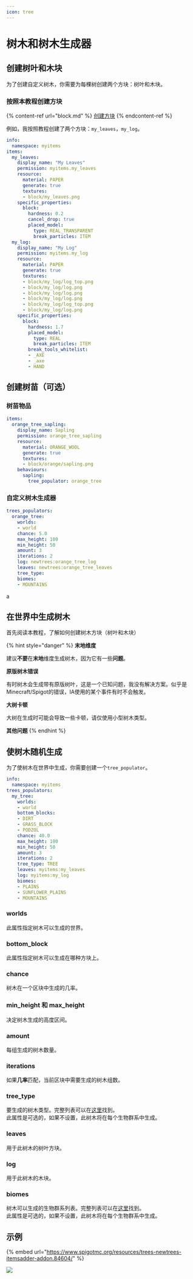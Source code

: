```yaml
---
icon: tree
---
```


# 树木和树木生成器

## 创建树叶和木块

为了创建自定义树木，你需要为每棵树创建两个方块：树叶和木块。

### 按照本教程创建方块

{% content-ref url="block.md" %}
[创建方块](block.md)
{% endcontent-ref %}

例如，我按照教程创建了两个方块：`my_leaves`，`my_log`。

```yaml
info:
  namespace: myitems
items:
  my_leaves:
    display_name: "My Leaves"
    permission: myitems.my_leaves
    resource:
      material: PAPER
      generate: true
      textures:
      - block/my_leaves.png
    specific_properties:
      block:
        hardness: 0.2
        cancel_drop: true
        placed_model:
          type: REAL_TRANSPARENT
          break_particles: ITEM
  my_log:
    display_name: "My Log"
    permission: myitems.my_log
    resource:
      material: PAPER
      generate: true
      textures:
      - block/my_log/log_top.png
      - block/my_log/log.png
      - block/my_log/log.png
      - block/my_log/log.png
      - block/my_log/log_top.png
      - block/my_log/log.png
    specific_properties:
      block:
        hardness: 1.7
        placed_model:
          type: REAL
          break_particles: ITEM
        break_tools_whitelist:
        - _AXE
        - _axe
        - HAND
```

## 创建树苗（可选）

### 树苗物品

```yaml
items:
  orange_tree_sapling:
    display_name: Sapling
    permission: orange_tree_sapling
    resource:
      material: ORANGE_WOOL
      generate: true
      textures:
      - block/orange/sapling.png
    behaviours:
      sapling:
        tree_populator: orange_tree
```

### 自定义树木生成器

```yaml
trees_populators:
  orange_tree:
    worlds:
    - world
    chance: 5.0
    max_height: 100
    min_height: 50
    amount: 3
    iterations: 2
    log: newtrees:orange_tree_log
    leaves: newtrees:orange_tree_leaves
    tree_type: 
    biomes:
    - MOUNTAINS
```

a

## 在世界中生成树木

首先阅读本教程，了解如何创建树木方块（树叶和木块）

{% hint style="danger" %}
**末地维度**

建议**不要**在**末地**维度生成树木，因为它有一些**问题**。

**原版树木错误**

有时树木会生成带有原版树叶，这是一个已知问题，我没有解决方案。似乎是Minecraft/Spigot的错误，IA使用的某个事件有时不会触发。

**大树卡顿**

大树在生成时可能会导致一些卡顿，请仅使用小型树木类型。

**其他问题**
{% endhint %}

## 使树木随机生成

为了使树木在世界中生成，你需要创建一个`tree_populator`。

```yaml
info:
  namespace: myitems
trees_populators:
  my_tree:
    worlds:
    - world
    bottom_blocks:
    - DIRT
    - GRASS_BLOCK
    - PODZOL
    chance: 40.0
    max_height: 100
    min_height: 50
    amount: 3
    iterations: 2
    tree_type: TREE
    leaves: myitems:my_leaves
    log: myitems:my_log
    biomes:
    - PLAINS
    - SUNFLOWER_PLAINS
    - MOUNTAINS
```

### worlds

此属性指定树木可以生成的世界。

### bottom_block

此属性指定树木可以生成在哪种方块上。

### chance

树木在一个区块中生成的几率。

### min_height 和 max_height

决定树木生成的高度区间。

### amount

每组生成的树木数量。

### iterations

如果**几率**匹配，当前区块中需要生成的树木组数。

### tree_type

要生成的树木类型。完整列表可以在[这里](https://hub.spigotmc.org/javadocs/spigot/org/bukkit/TreeType.html)找到。\
此属性是可选的，如果不设置，此树木将在每个生物群系中生成。

### leaves

用于此树木的树叶方块。

### log

用于此树木的木块。

### biomes

树木可以生成的生物群系列表。完整列表可以在[这里](https://hub.spigotmc.org/javadocs/spigot/org/bukkit/block/Biome.html)找到。\
此属性是可选的，如果不设置，此树木将在每个生物群系中生成。

## 示例

{% embed url="https://www.spigotmc.org/resources/trees-newtrees-itemsadder-addon.84604/" %}

![](../../.gitbook/assets/image_(125).png)
